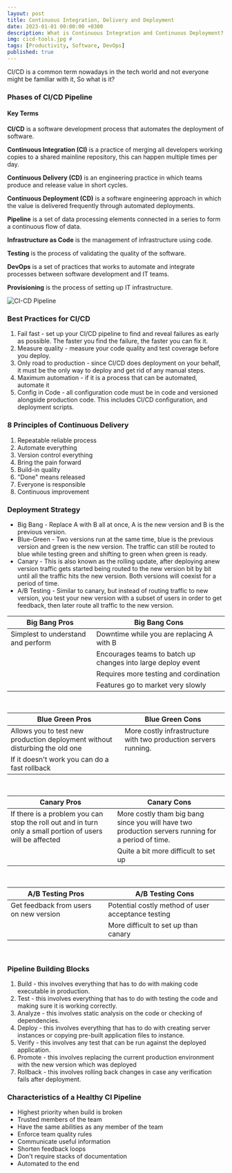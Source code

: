 ```yaml
---
layout: post
title: Continuous Integration, Delivery and Deployment
date: 2023-01-01 00:00:00 +0300
description: What is Continuous Integration and Continuous Deployment?
img: cicd-tools.jpg # 
tags: [Productivity, Software, DevOps] 
published: true
---
```



CI/CD is a common term nowadays in the tech world and not everyone might be familiar with it, So what is it?

### Phases of CI/CD Pipeline
#### Key Terms

**CI/CD** is a software development process that automates the deployment of software.

**Continuous Integration (CI)** is a practice of merging all developers working copies to a shared mainline repository, this can happen multiple times per day.

**Continuous Delivery (CD)** is an engineering practice in which teams produce and release value in short cycles.

**Continuous Deployment (CD)** is a software engineering approach in which the value is delivered frequently through automated deployments.

**Pipeline** is a set of data processing elements connected in a series to form a continuous flow of data.

**Infrastructure as Code** is the management of infrastructure using code.

**Testing** is the process of validating the quality of the software.

**DevOps** is a set of practices that works to automate and integrate processes between software development and IT teams.

**Provisioning** is the process of setting up IT infrastructure.

![CI-CD Pipeline]({{site.baseurl}}/assets/img/ci-cd-pipeline.png)

### Best Practices for CI/CD
1. Fail fast - set up your CI/CD pipeline to find and reveal failures as early as possible. The faster you find the failure, the faster you can fix it.
2. Measure quality - measure your code quality and test coverage before you deploy.
3. Only road to production - since CI/CD does deployment on your behalf, it must be the only way to deploy and get rid of any manual steps.
4. Maximum automation - if it is a process that can be automated, automate it
5. Config in Code - all configuration code must be in code and versioned alongside production code. This includes CI/CD configuration, and deployment scripts.

### 8 Principles of Continuous Delivery
1. Repeatable reliable process
2. Automate everything
3. Version control everything
4. Bring the pain forward
5. Build-in quality
6. "Done" means released
7. Everyone is responsible
8. Continuous improvement

### Deployment Strategy
- Big Bang - Replace A with B all at once, A is the new version and B is the previous version.
- Blue-Green - Two versions run at the same time, blue is the previous version and green is the new version. The traffic can still be routed to blue while testing green and shifting to green when green is ready.
- Canary - This is also known as the rolling update, after deploying anew version traffic gets started being routed to the new version bit by bit until all the traffic hits the new version. Both versions will coexist for a period of time.
- A/B Testing - Similar to canary, but instead of routing traffic to new version, you test your new version with a subset of users in order to get feedback, then later route all traffic to the new version.

| **Big Bang Pros**                  | **Big Bang Cons**                                            |
|------------------------------------|--------------------------------------------------------------|
| Simplest to understand and perform | Downtime while you are replacing A with B                    |
|                                    | Encourages teams to batch up changes into large deploy event |
|                                    | Requires more testing and cordination                        |
|                                    | Features go to market very slowly                            |

<br>

| **Blue Green Pros**                                                         | **Blue Green Cons**                                             |
|-----------------------------------------------------------------------------|-----------------------------------------------------------------|
| Allows you to test new production deployment without disturbing the old one | More costly infrastructure with two production servers running. |
| If it doesn't work you can do a fast rollback                               |                                                                 |

<br>

| **Canary Pros**                                                                                            | **Canary Cons**                                                                                    |
|------------------------------------------------------------------------------------------------------------|----------------------------------------------------------------------------------------------------|
| If there is a problem you can stop the roll out and in turn only a small portion of users will be affected | More costly tham big bang since you will have two production servers running for a period of time. |
|                                                                                                            | Quite a bit more difficult to set up                                                               |

<br>

| **A/B Testing Pros**                   | **A/B Testing Cons**                               |
|----------------------------------------|----------------------------------------------------|
| Get feedback from users on new version | Potential costly method of user acceptance testing |
|                                        | More difficult to set up than canary               |

<br>

### Pipeline Building Blocks
1. Build - this involves everything that has to do with making code executable in production.
2. Test - this involves everything that has to do with testing the code and making sure it is working correctly.
3. Analyze - this involves static analysis on the code or checking of dependencies.
4. Deploy - this involves everything that has to do with creating server instances or copying pre-built application files to instance.
5. Verify - this involves any test that can be run against the deployed application.
6. Promote - this involves replacing the current production environment with the new version which was deployed
7. Rollback - this involves rolling back changes in case any verification fails after deployment.

### Characteristics of a Healthy CI Pipeline
- Highest priority when build is broken
- Trusted members of the team
- Have the same abilities as any member of the team
- Enforce team quality rules
- Communicate useful information
- Shorten feedback loops
- Don't require stacks of documentation
- Automated to the end